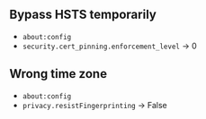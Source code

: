 ## Bypass HSTS temporarily

- `about:config`
- `security.cert_pinning.enforcement_level` -> 0

## Wrong time zone
- `about:config`
- `privacy.resistFingerprinting` -> False
